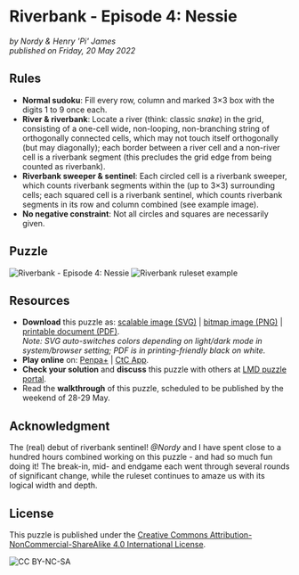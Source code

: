 ﻿# Riverbank - Episode 4: Nessie
_by Nordy & Henry 'Pi' James_  
_published on Friday, 20 May 2022_

## Rules
- **Normal sudoku**: Fill every row, column and marked 3×3 box with the digits 1 to 9 once each.
- **River & riverbank**: Locate a river (think: classic _snake_) in the grid, consisting of a one-cell wide, non-looping, non-branching string of orthogonally connected cells, which may not touch itself orthogonally (but may diagonally); each border between a river cell and a non-river cell is a riverbank segment (this precludes the grid edge from being counted as riverbank).
- **Riverbank sweeper & sentinel**: Each circled cell is a riverbank sweeper, which counts riverbank segments within the (up to 3×3) surrounding cells; each squared cell is a riverbank sentinel, which counts riverbank segments in its row and column combined (see example image).
- **No negative constraint**: Not all circles and squares are necessarily given.
## Puzzle
![Riverbank - Episode 4: Nessie](riverbank_4.svg)
![Riverbank ruleset example](riverbank_example.svg)

## Resources
- **Download** this puzzle as: [scalable image (SVG)](riverbank_4.svg) \| [bitmap image (PNG)](riverbank_4.png) \| [printable document (PDF)](riverbank_4.pdf).  
_Note: SVG auto-switches colors depending on light/dark mode in system/browser setting; PDF is in printing-friendly black on white._
- **Play online** on: [Penpa+](riverbank_4_penpa.html) \| [CtC App](riverbank_4_ctc.html).
- **Check your solution** and **discuss** this puzzle with others at [LMD puzzle portal](https://logic-masters.de/Raetselportal/Raetsel/zeigen.php?id=0009YK).
- Read the **walkthrough** of this puzzle, scheduled to be published by the weekend of 28-29 May.

## Acknowledgment
The (real) debut of riverbank sentinel! _@Nordy_ and I have spent close to a hundred hours combined working on this puzzle - and had so much fun doing it! The break-in, mid- and endgame each went through several rounds of significant change, while the ruleset continues to amaze us with its logical width and depth.

## License
This puzzle is published under the [Creative Commons Attribution-NonCommercial-ShareAlike 4.0 International License](http://creativecommons.org/licenses/by-nc-sa/4.0/).

![CC BY-NC-SA](https://i.creativecommons.org/l/by-nc-sa/4.0/88x31.png)